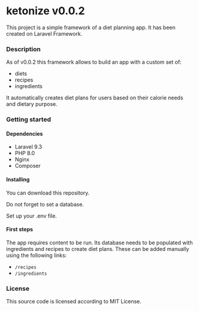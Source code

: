 # ketonize v0.0.2
This project is a simple framework of a diet planning app. It has been created on Laravel Framework.

### Description
As of v0.0.2 this framework allows to build an app with a custom set of:
- diets
- recipes
- ingredients

It automatically creates diet plans for users based on their calorie needs and dietary purpose.

### Getting started
#### Dependencies
- Laravel 9.3
- PHP 8.0
- Nginx
- Composer

#### Installing
You can download this repository.

Do not forget to set a database.

Set up your .env file.

#### First steps
The app requires content to be run. Its database needs to be populated with ingredients and recipes to create diet plans. These can be added manually using the following links:
- `/recipes`
- `/ingredients`

### License
This source code is licensed according to MIT License.
